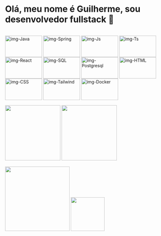 <h1> Olá, meu nome é Guilherme, sou desenvolvedor fullstack 👋 </h1>

<div style="display: inline_block"><br>
  <img align="center" alt="img-Java" height="70" width="120" src="https://cdn.jsdelivr.net/gh/devicons/devicon@latest/icons/java/java-original-wordmark.svg" />
  <img align="center" alt="img-Spring" height="70" width="120" src="https://cdn.jsdelivr.net/gh/devicons/devicon@latest/icons/spring/spring-original-wordmark.svg" />
  <img align="center" alt="img-Js" height="70" width="120" src="https://cdn.jsdelivr.net/gh/devicons/devicon/icons/javascript/javascript-original.svg" />
  <img align="center" alt="img-Ts" height="70" width="120" src="https://cdn.jsdelivr.net/gh/devicons/devicon@latest/icons/typescript/typescript-original.svg" />
  <img align="center" alt="img-React" height="70" width="120" src="https://cdn.jsdelivr.net/gh/devicons/devicon/icons/react/react-original-wordmark.svg" />
  <img align="center" alt="img-SQL" height="70" width="120" src="https://cdn.jsdelivr.net/gh/devicons/devicon/icons/mysql/mysql-original-wordmark.svg" />
  <img align="center" alt="img-Postgresql" height="70" width="120" src="https://cdn.jsdelivr.net/gh/devicons/devicon@latest/icons/postgresql/postgresql-original-wordmark.svg)" />
  <img align="center" alt="img-HTML" height="70" width="120" src="https://cdn.jsdelivr.net/gh/devicons/devicon/icons/html5/html5-original.svg" />
  <img align="center" alt="img-CSS" height="70" width="120" src="https://cdn.jsdelivr.net/gh/devicons/devicon/icons/css3/css3-original.svg" />
  <img align="center" alt="img-Tailwind" height="70" width="120" src="https://cdn.jsdelivr.net/gh/devicons/devicon@latest/icons/tailwindcss/tailwindcss-original-wordmark.svg" />
  <img align="center" alt="img-Docker" height="70" width="120" src="https://cdn.jsdelivr.net/gh/devicons/devicon@latest/icons/docker/docker-original-wordmark.svg" />
  
</div>
<br>
<div>
  <img height="180em" src="https://github-readme-stats.vercel.app/api?username=guilhermekaludin&theme=blue_navy">
  <img height="180em" src="https://github-readme-stats.vercel.app/api/top-langs/?username=guilhermekaludin&layout=compact&theme=blue_navy"> 
</div>
<br>
<div>
  <img height="210em" src="https://github.com/Anmol-Baranwal/Cool-GIFs-For-GitHub/assets/74038190/219bcc70-f5dc-466b-9a60-29653d8e8433">
  <img height="110em" src="https://spotify-github-profile.kittinanx.com/api/view?uid=skillka27&cover_image=true&theme=natemoo-re&show_offline=true&background_color=121212&interchange=false&bar_color=53b14f&bar_color_cover=false">
</div>
